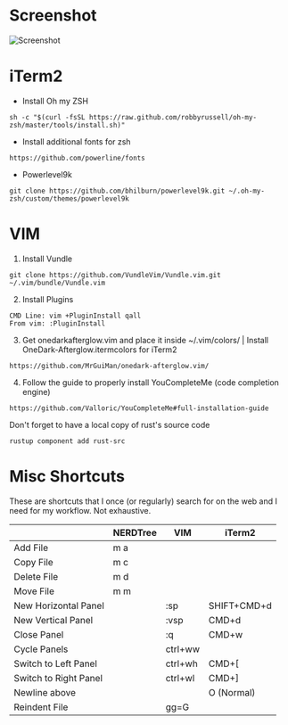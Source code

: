 # Screenshot
![Screenshot](https://i.imgur.com/XL9eeAH.png)

# iTerm2

* Install Oh my ZSH
```
sh -c "$(curl -fsSL https://raw.github.com/robbyrussell/oh-my-zsh/master/tools/install.sh)"
```

* Install additional fonts for zsh
```
https://github.com/powerline/fonts
```

* Powerlevel9k
```
git clone https://github.com/bhilburn/powerlevel9k.git ~/.oh-my-zsh/custom/themes/powerlevel9k
```

# VIM

1. Install Vundle
```
git clone https://github.com/VundleVim/Vundle.vim.git ~/.vim/bundle/Vundle.vim
```

2. Install Plugins
```
CMD Line: vim +PluginInstall qall
From vim: :PluginInstall
```

3. Get onedarkafterglow.vim and place it inside ~/.vim/colors/	| Install OneDark-Afterglow.itermcolors for iTerm2
```
https://github.com/MrGuiMan/onedark-afterglow.vim/
```
4. Follow the guide to properly install YouCompleteMe (code completion engine)
```
https://github.com/Valloric/YouCompleteMe#full-installation-guide
```
Don't forget to have a local copy of rust's source code
```
rustup component add rust-src
```

# Misc Shortcuts
These are shortcuts that I once (or regularly) search for on the web and I need for my workflow. Not exhaustive.

|                       | NERDTree | VIM     | iTerm2       |
|-----------------------|----------|---------|--------------|
| Add File              | m a      |         |              |
| Copy File             | m c      |         |              |
| Delete File           | m d      |         |              |
| Move File             | m m      |         |              |
| New Horizontal Panel  |          | :sp     | SHIFT+CMD+d  |
| New Vertical Panel    |          | :vsp    | CMD+d        |
| Close Panel           |          | :q      | CMD+w        |
| Cycle Panels          |          | ctrl+ww |              |
| Switch to Left Panel  |          | ctrl+wh | CMD+[        |
| Switch to Right Panel |          | ctrl+wl | CMD+]        |
| Newline above         |          |         | O (Normal)   |
| Reindent File         |          | gg=G    |              |
